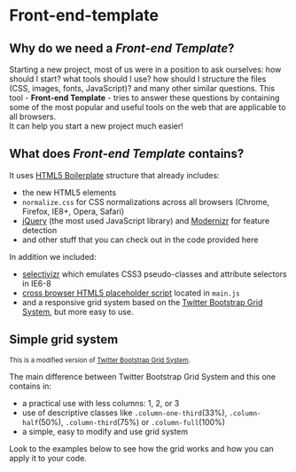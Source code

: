 <h1>Front-end-template</h1>

<h2>Why do we need a <i>Front-end Template</i>?</h2>
<p>
Starting a new project, most of us were in a position to ask ourselves: how should I start? what tools should I use? how should I structure the files (CSS, images, fonts, JavaScript)? and many other similar questions. 
This tool - <b>Front-end Template</b> - tries to answer these questions by containing some of the most popular and useful tools on the web that are applicable to all browsers.
<br>
It can help you start a new project much easier!
</p>

<h2>What does <i>Front-end Template</i> contains?</h2>
<p>It uses <a href="http://html5boilerplate.com/">HTML5 Boilerplate</a> structure that already includes:</p>
<ul>
	<li>the new HTML5 elements</li>
	<li><code>normalize.css</code> for CSS normalizations across all browsers (Chrome, Firefox, IE8+, Opera, Safari)</li>
	<li><a href="http://jquery.com/">jQuery</a> (the most used JavaScript library) and <a href="http://modernizr.com/">Modernizr</a> for feature detection</li>
	<li>and other stuff that you can check out in the code provided here</li>
</ul>

<p>In addition we included:</p>
<ul>
	<li><a href="http://selectivizr.com/">selectivizr</a> which emulates CSS3 pseudo-classes and attribute selectors in IE6-8</li>
	<li><a href="http://webdesignerwall.com/tutorials/cross-browser-html5-placeholder-text">cross browser HTML5 placeholder script</a> located in <code>main.js</code></li>
	<li>and a responsive grid system based on the <a href="http://getbootstrap.com/css/#grid">Twitter Bootstrap Grid System</a>, but more easy to use.</li>
</ul>

<h2>Simple grid system</h2>
<small>This is a modified version of <a href="http://getbootstrap.com/css/#grid">Twitter Bootstrap Grid System</a>.</small>
<p>
	The main difference between Twitter Bootstrap Grid System and this one contains in:
</p>
<ul>
	<li>a practical use with less columns: 1, 2, or 3</li>
	<li>use of descriptive classes like <code>.column-one-third</code>(33%), <code>.column-half</code>(50%), <code>.column-third</code>(75%) or <code>.column-full</code>(100%)</li>
	<li>a simple, easy to modify and use grid system</li>
</ul>
<p>Look to the examples below to see how the grid works and how you can apply it to your code.</p>